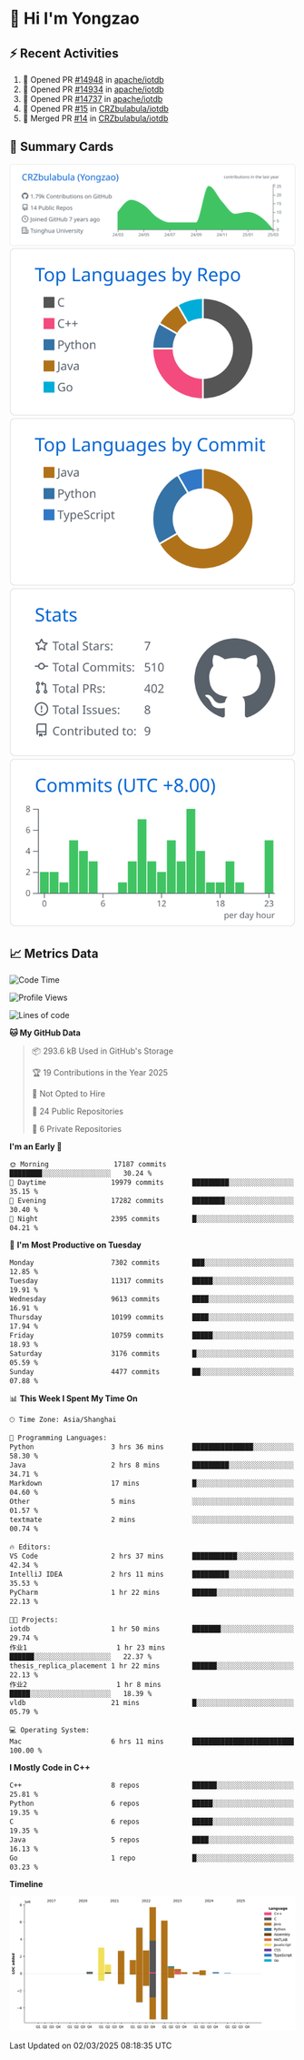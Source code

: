 # 👋 Hi I'm Yongzao

## ⚡ Recent Activities
<!--START_SECTION:activity-->
1. 💪 Opened PR [#14948](https://github.com/apache/iotdb/pull/14948) in [apache/iotdb](https://github.com/apache/iotdb)
2. 💪 Opened PR [#14934](https://github.com/apache/iotdb/pull/14934) in [apache/iotdb](https://github.com/apache/iotdb)
3. 💪 Opened PR [#14737](https://github.com/apache/iotdb/pull/14737) in [apache/iotdb](https://github.com/apache/iotdb)
4. 💪 Opened PR [#15](https://github.com/CRZbulabula/iotdb/pull/15) in [CRZbulabula/iotdb](https://github.com/CRZbulabula/iotdb)
5. 🎉 Merged PR [#14](https://github.com/CRZbulabula/iotdb/pull/14) in [CRZbulabula/iotdb](https://github.com/CRZbulabula/iotdb)
<!--END_SECTION:activity-->

## 🎑 Summary Cards

[![](https://raw.githubusercontent.com/CRZbulabula/CRZbulabula/main/profile-summary-card-output/github/0-profile-details.svg)](https://github.com/vn7n24fzkq/github-profile-summary-cards)
[![](https://raw.githubusercontent.com/CRZbulabula/CRZbulabula/main/profile-summary-card-output/github/1-repos-per-language.svg)](https://github.com/vn7n24fzkq/github-profile-summary-cards) [![](https://raw.githubusercontent.com/CRZbulabula/CRZbulabula/main/profile-summary-card-output/github/2-most-commit-language.svg)](https://github.com/vn7n24fzkq/github-profile-summary-cards)
[![](https://raw.githubusercontent.com/CRZbulabula/CRZbulabula/main/profile-summary-card-output/github/3-stats.svg)](https://github.com/vn7n24fzkq/github-profile-summary-cards) [![](https://raw.githubusercontent.com/CRZbulabula/CRZbulabula/main/profile-summary-card-output/github/4-productive-time.svg)](https://github.com/vn7n24fzkq/github-profile-summary-cards)

## 📈 Metrics Data

<!--START_SECTION:waka-->
![Code Time](http://img.shields.io/badge/Code%20Time-824%20hrs%2045%20mins-blue)

![Profile Views](http://img.shields.io/badge/Profile%20Views-0-blue)

![Lines of code](https://img.shields.io/badge/From%20Hello%20World%20I%27ve%20Written-32.5%20million%20lines%20of%20code-blue)

**🐱 My GitHub Data** 

> 📦 293.6 kB Used in GitHub's Storage 
 > 
> 🏆 19 Contributions in the Year 2025
 > 
> 🚫 Not Opted to Hire
 > 
> 📜 24 Public Repositories 
 > 
> 🔑 6 Private Repositories 
 > 
**I'm an Early 🐤** 

```text
🌞 Morning                17187 commits       ████████░░░░░░░░░░░░░░░░░   30.24 % 
🌆 Daytime                19979 commits       █████████░░░░░░░░░░░░░░░░   35.15 % 
🌃 Evening                17282 commits       ████████░░░░░░░░░░░░░░░░░   30.40 % 
🌙 Night                  2395 commits        █░░░░░░░░░░░░░░░░░░░░░░░░   04.21 % 
```
📅 **I'm Most Productive on Tuesday** 

```text
Monday                   7302 commits        ███░░░░░░░░░░░░░░░░░░░░░░   12.85 % 
Tuesday                  11317 commits       █████░░░░░░░░░░░░░░░░░░░░   19.91 % 
Wednesday                9613 commits        ████░░░░░░░░░░░░░░░░░░░░░   16.91 % 
Thursday                 10199 commits       ████░░░░░░░░░░░░░░░░░░░░░   17.94 % 
Friday                   10759 commits       █████░░░░░░░░░░░░░░░░░░░░   18.93 % 
Saturday                 3176 commits        █░░░░░░░░░░░░░░░░░░░░░░░░   05.59 % 
Sunday                   4477 commits        ██░░░░░░░░░░░░░░░░░░░░░░░   07.88 % 
```


📊 **This Week I Spent My Time On** 

```text
🕑︎ Time Zone: Asia/Shanghai

💬 Programming Languages: 
Python                   3 hrs 36 mins       ███████████████░░░░░░░░░░   58.30 % 
Java                     2 hrs 8 mins        █████████░░░░░░░░░░░░░░░░   34.71 % 
Markdown                 17 mins             █░░░░░░░░░░░░░░░░░░░░░░░░   04.60 % 
Other                    5 mins              ░░░░░░░░░░░░░░░░░░░░░░░░░   01.57 % 
textmate                 2 mins              ░░░░░░░░░░░░░░░░░░░░░░░░░   00.74 % 

🔥 Editors: 
VS Code                  2 hrs 37 mins       ███████████░░░░░░░░░░░░░░   42.34 % 
IntelliJ IDEA            2 hrs 11 mins       █████████░░░░░░░░░░░░░░░░   35.53 % 
PyCharm                  1 hr 22 mins        ██████░░░░░░░░░░░░░░░░░░░   22.13 % 

🐱‍💻 Projects: 
iotdb                    1 hr 50 mins        ███████░░░░░░░░░░░░░░░░░░   29.74 % 
作业1                      1 hr 23 mins        ██████░░░░░░░░░░░░░░░░░░░   22.37 % 
thesis_replica_placement 1 hr 22 mins        ██████░░░░░░░░░░░░░░░░░░░   22.13 % 
作业2                      1 hr 8 mins         █████░░░░░░░░░░░░░░░░░░░░   18.39 % 
vldb                     21 mins             █░░░░░░░░░░░░░░░░░░░░░░░░   05.79 % 

💻 Operating System: 
Mac                      6 hrs 11 mins       █████████████████████████   100.00 % 
```

**I Mostly Code in C++** 

```text
C++                      8 repos             ██████░░░░░░░░░░░░░░░░░░░   25.81 % 
Python                   6 repos             █████░░░░░░░░░░░░░░░░░░░░   19.35 % 
C                        6 repos             █████░░░░░░░░░░░░░░░░░░░░   19.35 % 
Java                     5 repos             ████░░░░░░░░░░░░░░░░░░░░░   16.13 % 
Go                       1 repo              █░░░░░░░░░░░░░░░░░░░░░░░░   03.23 % 
```



**Timeline**

![Lines of Code chart](https://raw.githubusercontent.com/CRZbulabula/CRZbulabula/main/assets/bar_graph.png)


 Last Updated on 02/03/2025 08:18:35 UTC
<!--END_SECTION:waka-->

